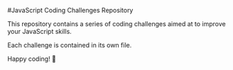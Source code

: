 #JavaScript Coding Challenges Repository

This repository contains a series of coding challenges aimed at to improve your JavaScript skills.

Each challenge is contained in its own file.

Happy coding! 🚀

